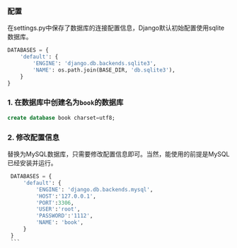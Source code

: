 ### 配置
在settings.py中保存了数据库的连接配置信息，Django默认初始配置使用sqlite数据库。
```python
DATABASES = {
    'default': {
        'ENGINE': 'django.db.backends.sqlite3',
        'NAME': os.path.join(BASE_DIR, 'db.sqlite3'),
    }
}
```


### 1. 在数据库中创建名为`book`的数据库
   ```sql
   create database book charset=utf8;
   ```
### 2. 修改配置信息
   替换为MySQL数据库，只需要修改配置信息即可。当然，能使用的前提是MySQL已经安装并运行。
   ```python
    DATABASES = {
        'default': {
            'ENGINE': 'django.db.backends.mysql',
            'HOST':'127.0.0.1',
            'PORT':3306,
            'USER':'root',
            'PASSWORD':'1112',
            'NAME': 'book',
        }
    }
    ```